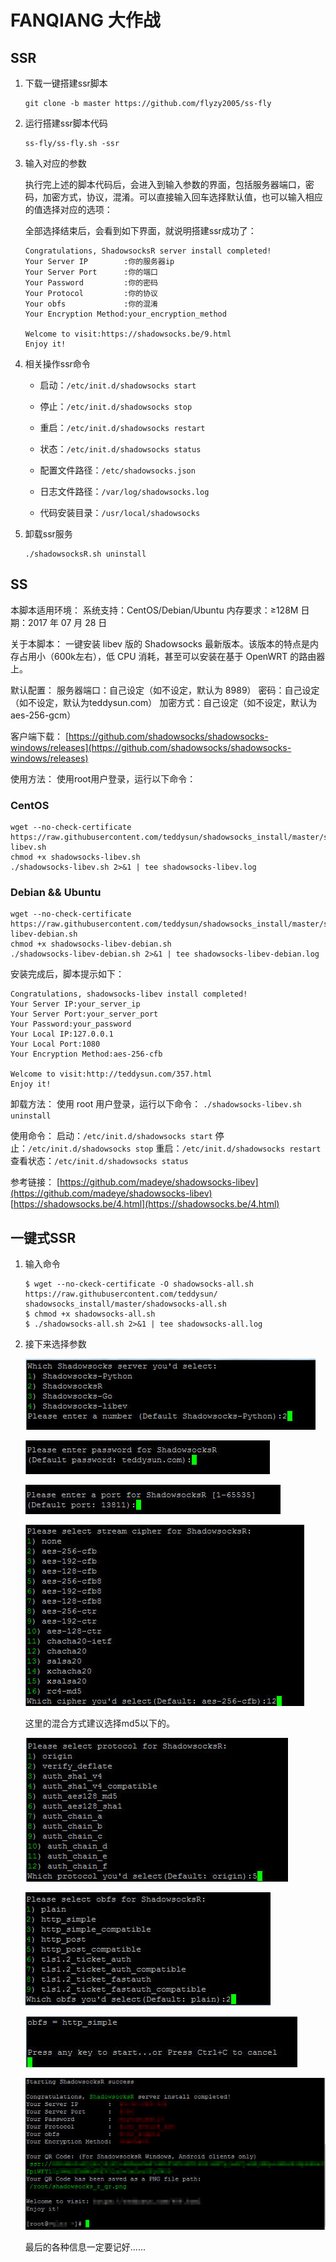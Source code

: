 # FANQIANG 大作战

## SSR

1. 下载一键搭建ssr脚本
   ```shell
   git clone -b master https://github.com/flyzy2005/ss-fly
   ```

2. 运行搭建ssr脚本代码
   ```shell
   ss-fly/ss-fly.sh -ssr
   ```

3. 输入对应的参数

   执行完上述的脚本代码后，会进入到输入参数的界面，包括服务器端口，密码，加密方式，协议，混淆。可以直接输入回车选择默认值，也可以输入相应的值选择对应的选项：

   全部选择结束后，会看到如下界面，就说明搭建ssr成功了：
   ```shell
   Congratulations, ShadowsocksR server install completed!
   Your Server IP        :你的服务器ip
   Your Server Port      :你的端口
   Your Password         :你的密码
   Your Protocol         :你的协议
   Your obfs             :你的混淆
   Your Encryption Method:your_encryption_method

   Welcome to visit:https://shadowsocks.be/9.html
   Enjoy it!
   ```

4. 相关操作ssr命令

   - 启动：`/etc/init.d/shadowsocks start`
   - 停止：`/etc/init.d/shadowsocks stop`
   - 重启：`/etc/init.d/shadowsocks restart`
   - 状态：`/etc/init.d/shadowsocks status`

   - 配置文件路径：`/etc/shadowsocks.json`
   - 日志文件路径：`/var/log/shadowsocks.log`
   - 代码安装目录：`/usr/local/shadowsocks`

5. 卸载ssr服务
   ```shell
   ./shadowsocksR.sh uninstall
   ```

## SS

本脚本适用环境：
系统支持：CentOS/Debian/Ubuntu 内存要求：≥128M
日期：2017 年 07 月 28 日

关于本脚本：
一键安装 libev 版的 Shadowsocks 最新版本。该版本的特点是内存占用小（600k左右），低 CPU 消耗，甚至可以安装在基于 OpenWRT 的路由器上。

默认配置：
服务器端口：自己设定（如不设定，默认为 8989）
密码：自己设定（如不设定，默认为teddysun.com）
加密方式：自己设定（如不设定，默认为 aes-256-gcm）

客户端下载：
[https://github.com/shadowsocks/shadowsocks-windows/releases](https://github.com/shadowsocks/shadowsocks-windows/releases)

使用方法：
使用root用户登录，运行以下命令：

### CentOS

```
wget --no-check-certificate https://raw.githubusercontent.com/teddysun/shadowsocks_install/master/shadowsocks-libev.sh
chmod +x shadowsocks-libev.sh
./shadowsocks-libev.sh 2>&1 | tee shadowsocks-libev.log
```

### Debian && Ubuntu

```
wget --no-check-certificate https://raw.githubusercontent.com/teddysun/shadowsocks_install/master/shadowsocks-libev-debian.sh
chmod +x shadowsocks-libev-debian.sh
./shadowsocks-libev-debian.sh 2>&1 | tee shadowsocks-libev-debian.log
```

安装完成后，脚本提示如下：

```
Congratulations, shadowsocks-libev install completed!
Your Server IP:your_server_ip
Your Server Port:your_server_port
Your Password:your_password
Your Local IP:127.0.0.1
Your Local Port:1080
Your Encryption Method:aes-256-cfb

Welcome to visit:http://teddysun.com/357.html
Enjoy it!
```

卸载方法：
使用 root 用户登录，运行以下命令： ``./shadowsocks-libev.sh uninstall``

使用命令：
启动：`/etc/init.d/shadowsocks start`
停止：`/etc/init.d/shadowsocks stop`
重启：`/etc/init.d/shadowsocks restart`
查看状态：`/etc/init.d/shadowsocks status`

参考链接：
[https://github.com/madeye/shadowsocks-libev](https://github.com/madeye/shadowsocks-libev)
[https://shadowsocks.be/4.html](https://shadowsocks.be/4.html)

## 一键式SSR

1. 输入命令

   ```shell
   $ wget --no-ckeck-certificate -O shadowsocks-all.sh https://raw.githubusercontent.com/teddysun/ shadowsocks_install/master/shadowsocks-all.sh
   $ chmod +x shadowsocks-all.sh
   $ ./shadowsocks-all.sh 2>&1 | tee shadowsocks-all.log
   ```

2. 接下来选择参数

   ![img](../imgs/2018-07-12_154217.jpg)

   ![img](../imgs/2018-07-12_154332.jpg)

   ![img](../imgs/2018-07-12_154422.jpg)

   ![img](../imgs/2018-07-12_154549.jpg)

   这里的混合方式建议选择md5以下的。

   ![img](../imgs/2018-07-12_154640.jpg)

   ![img](../imgs/2018-07-12_154714.jpg)

   ![img](../imgs/2018-07-12_154823.jpg)

   ![img](../imgs/2018-07-12_155328.jpg)

   最后的各种信息一定要记好......
